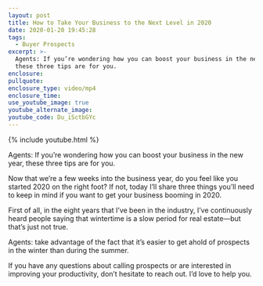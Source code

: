 ```yaml
---
layout: post
title: How to Take Your Business to the Next Level in 2020
date: 2020-01-20 19:45:28
tags:
  - Buyer Prospects
excerpt: >-
  Agents: If you’re wondering how you can boost your business in the new year,
  these three tips are for you.
enclosure:
pullquote:
enclosure_type: video/mp4
enclosure_time:
use_youtube_image: true
youtube_alternate_image:
youtube_code: Du_iSctbGYc
---
```


{% include youtube.html %}

Agents: If you’re wondering how you can boost your business in the new year, these three tips are for you.

Now that we’re a few weeks into the business year, do you feel like you started 2020 on the right foot? If not, today I’ll share three things you’ll need to keep in mind if you want to get your business booming in 2020.

First of all, in the eight years that I’ve been in the industry, I’ve continuously heard people saying that wintertime is a slow period for real estate—but that’s just not true.

Agents: take advantage of the fact that it’s easier to get ahold of prospects in the winter than during the summer.

If you have any questions about calling prospects or are interested in improving your productivity, don’t hesitate to reach out. I’d love to help you.